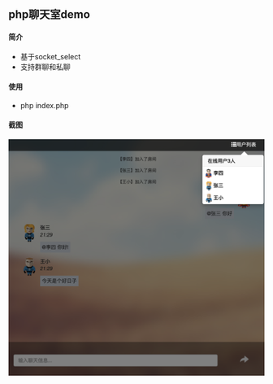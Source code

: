## php聊天室demo

#### 简介
- 基于socket_select
- 支持群聊和私聊

#### 使用
- php index.php

#### 截图

![image](https://github.com/tengzbiao/php-chatroom/blob/master/room.png?raw=true)
